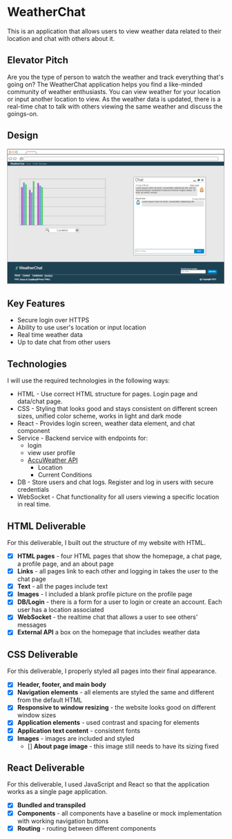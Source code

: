 # WeatherChat

This is an application that allows users to view weather data related to their location and chat with others about it.

## Elevator Pitch

Are you the type of person to watch the weather and track everything that's going on? The WeatherChat application
helps you find a like-minded community of weather enthusiasts. You can view weather for your location or input another
location to view. As the weather data is updated, there is a real-time chat to talk with others viewing the same weather
and discuss the goings-on.

## Design

![Mockup design](mockup.png)

## Key Features

- Secure login over HTTPS
- Ability to use user's location or input location
- Real time weather data
- Up to date chat from other users

## Technologies

I will use the required technologies in the following ways:

- HTML - Use correct HTML structure for pages. Login page and data/chat page.
- CSS - Styling that looks good and stays consistent on different screen sizes,
 unified color scheme, works in light and dark mode
- React - Provides login screen, weather data element, and chat component
- Service - Backend service with endpoints for:
  - login
  - view user profile
  - [AccuWeather API](https://developer.accuweather.com/apis)
    - Location
    - Current Conditions
- DB - Store users and chat logs. Register and log in users with secure credentials
- WebSocket - Chat functionality for all users viewing a specific location in real time.

## HTML Deliverable

For this deliverable, I built out the structure of my website with HTML.

- [x] **HTML pages** - four HTML pages that show the homepage, a chat page, a profile page, and an about page
- [x] **Links** - all pages link to each other and logging in takes the user to the chat page
- [x] **Text** - all the pages include text
- [x] **Images** - I included a blank profile picture on the profile page
- [x] **DB/Login** - there is a form for a user to login or create an account. Each user has a location associated
- [x] **WebSocket** - the realtime chat that allows a user to see others' messages
- [x] **External API** a box on the homepage that includes weather data

## CSS Deliverable

For this deliverable, I properly styled all pages into their final appearance.

- [x] **Header, footer, and main body**
- [x] **Navigation elements** - all elements are styled the same and different from the default HTML
- [x] **Responsive to window resizing** - the website looks good on different window sizes
- [x] **Application elements** - used contrast and spacing for elements
- [x] **Application text content** - consistent fonts
- [x] **Images** - images are included and styled
  - [] **About page image** - this image still needs to have its sizing fixed

## React Deliverable

For this deliverable, I used JavaScript and React so that the application works as a single page application.

- [x] **Bundled and transpiled**
- [x] **Components** - all components have a baseline or mock implementation with working navigation buttons
- [x] **Routing** - routing between different components
